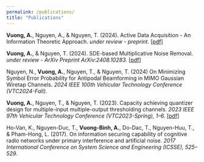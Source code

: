 ```yaml
---
permalink: /publications/
title: "Publications"
---
```

**Vuong, A.**, Nguyen, A., & Nguyen, T. (2024). Active Data Acquisition - An Information Theoretic Approach. *under review - preprint.* [[pdf]](../assets/pdfs/papers/active2024.pdf)

**Vuong, A.**, & Nguyen, T. (2024). SDE-based Multiplicative Noise Removal. *under review - ArXiv Preprint ArXiv:2408.10283.* [[pdf]](https://arxiv.org/pdf/2408.10283)

Nguyen, N., **Vuong, A.**, Nguyen, T., & Nguyen, T. (2024) On Minimizing Symbol Error Probability for Antipodal Beamforming in MIMO Gaussian Wiretap Channels. *2024 IEEE 100th Vehicular Technology Conference (VTC2024-Fall).*
 
**Vuong, A.**, Nguyen, T., & Nguyen, T. (2023). Capacity achieving quantizer design for multiple-input multiple-output thresholding channels. *2023 IEEE 97th Vehicular Technology Conference (VTC2023-Spring), 1–6.* [[pdf]](../assets/pdfs/papers/vtc2023.pdf)

Ho-Van, K., Nguyen-Duc, T., **Vuong-Binh, A.**, Do-Dac, T., Nguyen-Huu, T., & Pham-Hong, L. (2017). On information securing capability of cognitive radio networks under primary interference and artificial noise. *2017 International Conference on System Science and Engineering (ICSSE), 525–529.*

